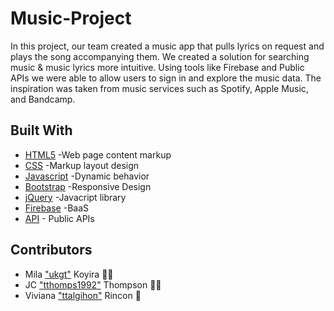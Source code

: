 # Music-Project
In this project, our team created a music app that pulls lyrics on request and plays the song accompanying them.  We created a solution for searching music & music lyrics more intuitive. Using tools like Firebase and Public APIs we were able to allow users to sign in and explore the music data. The inspiration was taken from music services such as Spotify, Apple Music, and Bandcamp.

## Built With
* [HTML5](https://www.w3schools.com/html/default.asp) -Web page content markup
* [CSS](https://www.w3schools.com/css/default.asp) -Markup layout design
* [Javascript](https://www.w3schools.com/js/default.asp) -Dynamic behavior
* [Bootstrap](https://getbootstrap.com/) -Responsive Design
* [jQuery](https://jquery.com/) -Javacript library
* [Firebase](https://firebase.google.com/) -BaaS
* [API]() - Public APIs

## Contributors
* Mila ["ukgt"](https://github.com/ukgt) Koyira :woman_technologist:
* JC ["tthomps1992"](https://github.com/tthomps1992) Thompson :man_technologist:
* Viviana ["ttalgihon"](https://github.com/ttalgihon) Rincon :floppy_disk:
